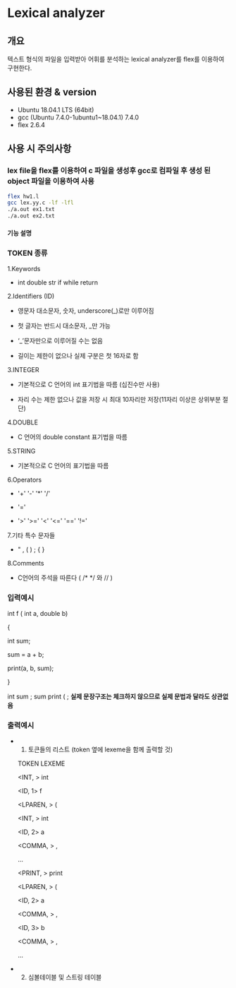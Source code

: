 # Lexical analyzer

## 개요
텍스트 형식의 파일을 입력받아 어휘를 분석하는 lexical analyzer를 flex를 이용하여 구현한다.

## 사용된 환경 & version
- Ubuntu 18.04.1 LTS (64bit)
- gcc (Ubuntu 7.4.0-1ubuntu1~18.04.1) 7.4.0
- flex 2.6.4

## 사용 시 주의사항
### lex file을 flex를 이용하여 c 파일을 생성후 gcc로 컴파일 후 생성 된 object 파일을 이용하여 사용

```bash
flex hw1.l
gcc lex.yy.c -lf -lfl
./a.out ex1.txt
./a.out ex2.txt
```


#### 기능 설명
### TOKEN 종류
  
1.Keywords
  
-  int double str if while return
    
2.Identifiers (ID)

- 영문자 대소문자, 숫자, underscore(_)로만 이루어짐

- 첫 글자는 반드시 대소문자, _만 가능

- ‘_’문자만으로 이루어질 수는 없음

- 길이는 제한이 없으나 실제 구분은 첫 16자로 함
  
3.INTEGER

- 기본적으로 C 언어의 int 표기법을 따름 (십진수만 사용)

- 자리 수는 제한 없으나 값을 저장 시 최대 10자리만 저장(11자리 이상은 상위부분 절단)

4.DOUBLE
    
- C 언어의 double constant 표기법을 따름
  
5.STRING
    
- 기본적으로 C 언어의 표기법을 따름
  
6.Operators

- '+' '-'  '*'  '/'

- '='

- '>' '>=' '<' '<=' '==' '!='
 
7.기타 특수 문자들

- "  ,  (  ) ; { }
     
8.Comments

- C언어의 주석을 따른다 ( /* */ 와 // )



### 입력예시

int f ( int a, double b)

{

   int sum;
   
   sum = a + b;
   
   print(a, b, sum);
   
}

int sum ; sum print ( ;   **실제 문장구조는 체크하지 않으므로 실제 문법과 달라도 상관없음**

### 출력예시

- 1. 토큰들의 리스트 (token 옆에 lexeme을 함께 출력할 것)

	TOKEN               LEXEME
	
	<INT, >             int
	
	<ID, 1>             f
	
   <LPAREN, >		    (
   
	<INT, >		  	    int
	
	<ID, 2>		  	    a
	
	<COMMA, >	 	    ,
	
    ...
      
	<PRINT, >		    print
	
    <LPAREN, >		    (
    
	<ID, 2>		  	    a
	
	<COMMA, >	 	    ,
	
	<ID, 3>		  	    b
	
	<COMMA, >	 	    ,
	
    ...
    
- 2. 심볼테이블 및 스트링 테이블
